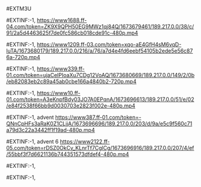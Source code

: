 #EXTM3U

#EXTINF:-1,
https://www1688.ff-04.com/token=ZK9X9QPH50EG9MWz1qj84Q/1673679461/189.217.0.0/38/c/91/2a5d4463625f7de0fc586cb018cde91c-480p.mp4

#EXTINF:-1, 
https://www1209.ff-03.com/token=xqo-aE4GfH4sM6vqD-luTA/1673680179/189.217.0.0/216/a/76/a7d4e4fd6eebf54105b2ede5e56c876a-720p.mp4

#EXTINF:-1,
https://www339.ff-01.com/token=ujaCeIPIoaXu7CDg12VoAQ/1673680669/189.217.0.0/149/2/0b/eb82083eb2c89a45ab0cbe166a4840b2-720p.mp4

#EXTINF:-1,
https://www10.ff-01.com/token=A3eKnpfBdy03JO7A0EPqnA/1673696613/189.217.0.0/51/e/02/e84f2538f66bb9d0030703e2823f002e-480p.mp4

#EXTINF:-1, advent 
https://www387.ff-01.com/token=-QNnCpHFs3aRaK0Z1CLjjA/1673696696/189.217.0.0/203/d/9a/e5c9f560c71a79d3c22a3442ff1f19ad-480p.mp4

#EXTINF:-1, advent 6
https://www2122.ff-05.com/token=rDSZ0OkCv_KLnrTf7CglCg/1673696916/189.217.0.0/207/4/ef/55bbf3f7d6621136b744351573dfdef4-480p.mp4


#EXTINF:-1,


#EXTINF:-1,


